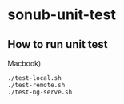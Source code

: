 # sonub-unit-test


## How to run unit test


Macbook)
````
./test-local.sh
./test-remote.sh
./test-ng-serve.sh
````


